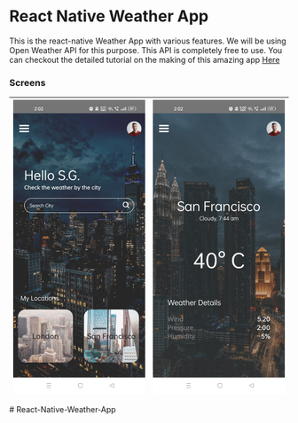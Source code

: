 # React Native Weather App

This is the react-native Weather App with various features. We will be using Open Weather API for this purpose. This API is completely free to use. You can checkout the detailed tutorial on the making of this amazing app [Here](https://youtu.be/zs9ke8jmGxA)

### Screens

| ![](assets/images/Screenshot.jpg) | ![](assets/images/Screenshot-1.jpg) |
| :-------------: | :-------------: |
#   R e a c t - N a t i v e - W e a t h e r - A p p 
 
 